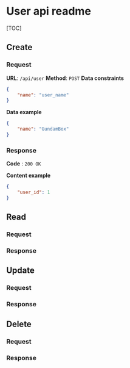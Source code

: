 # User api readme

[TOC]

## Create

### Request

**URL**: `/api/user`
**Method**: `POST`
**Data constraints**

```json
{
    "name": "user_name"
}
```

**Data example**

```json
{
    "name": "GundamBox"
}
```

### Response

**Code** : `200 OK`

**Content example**

```json
{
    "user_id": 1
}
```

## Read

### Request

### Response

## Update

### Request

### Response

## Delete

### Request

### Response